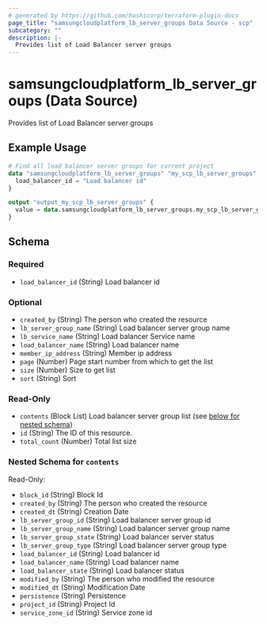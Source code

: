 ```yaml
---
# generated by https://github.com/hashicorp/terraform-plugin-docs
page_title: "samsungcloudplatform_lb_server_groups Data Source - scp"
subcategory: ""
description: |-
  Provides list of Load Balancer server groups
---
```


# samsungcloudplatform_lb_server_groups (Data Source)

Provides list of Load Balancer server groups

## Example Usage

```terraform
# Find all load balancer server groups for current project
data "samsungcloudplatform_lb_server_groups" "my_scp_lb_server_groups" {
  load_balancer_id = "Load balancer id"
}

output "output_my_scp_lb_server_groups" {
  value = data.samsungcloudplatform_lb_server_groups.my_scp_lb_server_groups
}
```

<!-- schema generated by tfplugindocs -->
## Schema

### Required

- `load_balancer_id` (String) Load balancer id

### Optional

- `created_by` (String) The person who created the resource
- `lb_server_group_name` (String) Load balancer server group name
- `lb_service_name` (String) Load balancer Service name
- `load_balancer_name` (String) Load balancer name
- `member_ip_address` (String) Member ip address
- `page` (Number) Page start number from which to get the list
- `size` (Number) Size to get list
- `sort` (String) Sort

### Read-Only

- `contents` (Block List) Load balancer server group list (see [below for nested schema](#nestedblock--contents))
- `id` (String) The ID of this resource.
- `total_count` (Number) Total list size

<a id="nestedblock--contents"></a>
### Nested Schema for `contents`

Read-Only:

- `block_id` (String) Block Id
- `created_by` (String) The person who created the resource
- `created_dt` (String) Creation Date
- `lb_server_group_id` (String) Load balancer server group id
- `lb_server_group_name` (String) Load balancer server group name
- `lb_server_group_state` (String) Load balancer server status
- `lb_server_group_type` (String) Load balancer server group type
- `load_balancer_id` (String) Load balancer id
- `load_balancer_name` (String) Load balancer name
- `load_balancer_state` (String) Load balancer status
- `modified_by` (String) The person who modified the resource
- `modified_dt` (String) Modification Date
- `persistence` (String) Persistence
- `project_id` (String) Project Id
- `service_zone_id` (String) Service zone id


